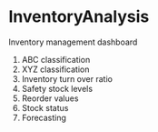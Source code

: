 # InventoryAnalysis

Inventory management dashboard
1. ABC classification
2. XYZ classification
3. Inventory turn over ratio
4. Safety stock levels
5. Reorder values
6. Stock status
7. Forecasting
